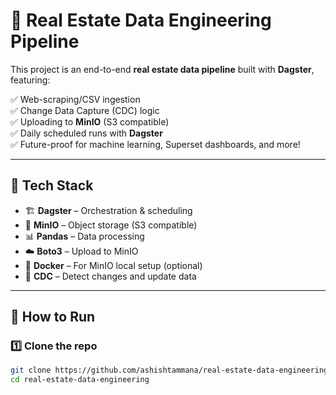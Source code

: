 # 🏡 Real Estate Data Engineering Pipeline

This project is an end-to-end **real estate data pipeline** built with **Dagster**, featuring:

✅ Web-scraping/CSV ingestion  
✅ Change Data Capture (CDC) logic  
✅ Uploading to **MinIO** (S3 compatible)  
✅ Daily scheduled runs with **Dagster**  
✅ Future-proof for machine learning, Superset dashboards, and more!

---

## 🚀 Tech Stack
- 🏗️ **Dagster** – Orchestration & scheduling
- 🧺 **MinIO** – Object storage (S3 compatible)
- 📊 **Pandas** – Data processing
- ☁️ **Boto3** – Upload to MinIO
- 🐳 **Docker** – For MinIO local setup (optional)
- 🔄 **CDC** – Detect changes and update data

---

## 🔧 How to Run

### 1️⃣ Clone the repo
```bash
git clone https://github.com/ashishtammana/real-estate-data-engineering.git
cd real-estate-data-engineering
